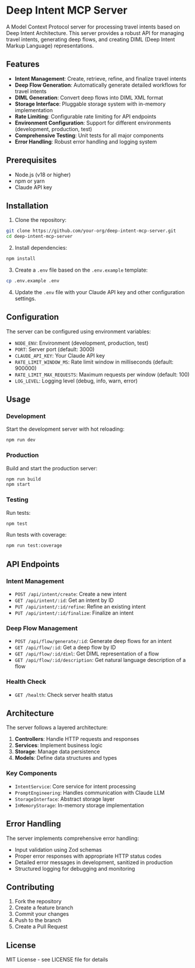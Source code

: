 # Deep Intent MCP Server

A Model Context Protocol server for processing travel intents based on Deep Intent Architecture. This server provides a robust API for managing travel intents, generating deep flows, and creating DIML (Deep Intent Markup Language) representations.

## Features

- **Intent Management**: Create, retrieve, refine, and finalize travel intents
- **Deep Flow Generation**: Automatically generate detailed workflows for travel intents
- **DIML Generation**: Convert deep flows into DIML XML format
- **Storage Interface**: Pluggable storage system with in-memory implementation
- **Rate Limiting**: Configurable rate limiting for API endpoints
- **Environment Configuration**: Support for different environments (development, production, test)
- **Comprehensive Testing**: Unit tests for all major components
- **Error Handling**: Robust error handling and logging system

## Prerequisites

- Node.js (v18 or higher)
- npm or yarn
- Claude API key

## Installation

1. Clone the repository:
```bash
git clone https://github.com/your-org/deep-intent-mcp-server.git
cd deep-intent-mcp-server
```

2. Install dependencies:
```bash
npm install
```

3. Create a `.env` file based on the `.env.example` template:
```bash
cp .env.example .env
```

4. Update the `.env` file with your Claude API key and other configuration settings.

## Configuration

The server can be configured using environment variables:

- `NODE_ENV`: Environment (development, production, test)
- `PORT`: Server port (default: 3000)
- `CLAUDE_API_KEY`: Your Claude API key
- `RATE_LIMIT_WINDOW_MS`: Rate limit window in milliseconds (default: 900000)
- `RATE_LIMIT_MAX_REQUESTS`: Maximum requests per window (default: 100)
- `LOG_LEVEL`: Logging level (debug, info, warn, error)

## Usage

### Development

Start the development server with hot reloading:
```bash
npm run dev
```

### Production

Build and start the production server:
```bash
npm run build
npm start
```

### Testing

Run tests:
```bash
npm test
```

Run tests with coverage:
```bash
npm run test:coverage
```

## API Endpoints

### Intent Management

- `POST /api/intent/create`: Create a new intent
- `GET /api/intent/:id`: Get an intent by ID
- `PUT /api/intent/:id/refine`: Refine an existing intent
- `PUT /api/intent/:id/finalize`: Finalize an intent

### Deep Flow Management

- `POST /api/flow/generate/:id`: Generate deep flows for an intent
- `GET /api/flow/:id`: Get a deep flow by ID
- `GET /api/flow/:id/diml`: Get DIML representation of a flow
- `GET /api/flow/:id/description`: Get natural language description of a flow

### Health Check

- `GET /health`: Check server health status

## Architecture

The server follows a layered architecture:

1. **Controllers**: Handle HTTP requests and responses
2. **Services**: Implement business logic
3. **Storage**: Manage data persistence
4. **Models**: Define data structures and types

### Key Components

- `IntentService`: Core service for intent processing
- `PromptEngineering`: Handles communication with Claude LLM
- `StorageInterface`: Abstract storage layer
- `InMemoryStorage`: In-memory storage implementation

## Error Handling

The server implements comprehensive error handling:

- Input validation using Zod schemas
- Proper error responses with appropriate HTTP status codes
- Detailed error messages in development, sanitized in production
- Structured logging for debugging and monitoring

## Contributing

1. Fork the repository
2. Create a feature branch
3. Commit your changes
4. Push to the branch
5. Create a Pull Request

## License

MIT License - see LICENSE file for details 